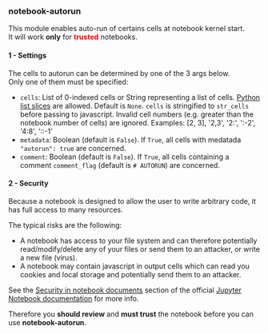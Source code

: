### notebook-autorun

This module enables auto-run of certains cells at notebook kernel start.  
It will work **only** for <span style="color: red">**trusted**</span> notebooks.  

#### 1 - Settings

The cells to autorun can be determined by one of the 3 args below.  
Only one of them must be specified:  
+ `cells`: List of 0-indexed cells or String representing a list of cells. [Python list slices](https://docs.python.org/2.3/whatsnew/section-slices.html) are allowed. Default is `None`. `cells` is stringified to `str_cells` before passing to javascript. Invalid cell numbers (e.g. greater than the notebook number of cells) are ignored. Examples: [2, 3], '2,3', '2:', ':-2', '4:8', '::-1'  
+ `metadata`: Boolean (default is `False`). If `True`, all cells with medatada `"autorun": true` are concerned.  
+ `comment`: Boolean (default is `False`). If `True`, all cells containing a comment `comment_flag` (default is `# AUTORUN`) are concerned.  


#### 2 - Security

Because a notebook is designed to allow the user to write arbitrary code, it has full access to many resources.   

The typical risks are the following:
+ A notebook has access to your file system and can therefore potentially read/modify/delete any of your files or send them to an attacker, or write a new file (virus).  
+ A notebook may contain javascript in output cells which can read you cookies and local storage and potentially send them to an attacker.  

See the [Security in notebook documents](https://jupyter-notebook.readthedocs.io/en/stable/security.html#security-in-notebook-documents) section of the official [Jupyter Notebook documentation](https://jupyter-notebook.readthedocs.io/en/stable/index.html) for more info.  

Therefore you **should review** and **must trust** the notebook before you can use **notebook-autorun**.
